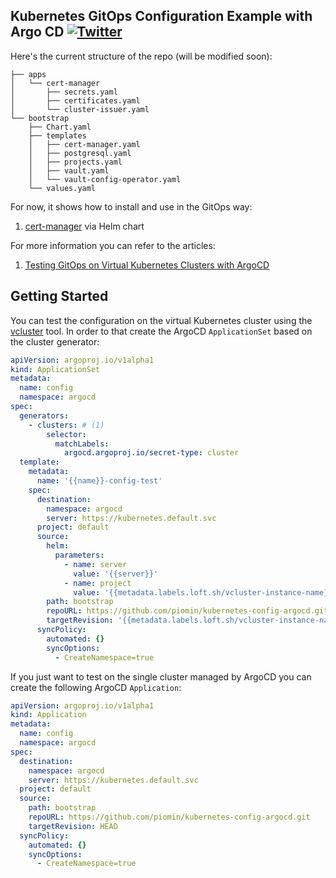 ## Kubernetes GitOps Configuration Example with Argo CD  [![Twitter](https://img.shields.io/twitter/follow/piotr_minkowski.svg?style=social&logo=twitter&label=Follow%20Me)](https://twitter.com/piotr_minkowski)

Here's the current structure of the repo (will be modified soon):
```shell
├── apps
│   └── cert-manager
│       ├── secrets.yaml
│       ├── certificates.yaml
│       └── cluster-issuer.yaml
└── bootstrap
    ├── Chart.yaml
    ├── templates
    │   ├── cert-manager.yaml
    │   ├── postgresql.yaml
    │   ├── projects.yaml
    │   ├── vault.yaml
    │   └── vault-config-operator.yaml
    └── values.yaml
```

For now, it shows how to install and use in the GitOps way:
1. [cert-manager](https://cert-manager.io/) via Helm chart

For more information you can refer to the articles:
1. [Testing GitOps on Virtual Kubernetes Clusters with ArgoCD](https://piotrminkowski.com/2023/06/29/testing-gitops-on-virtual-kubernetes-clusters-with-argocd/)

## Getting Started

You can test the configuration on the virtual Kubernetes cluster using the [vcluster](https://www.vcluster.com/) tool. In order to that create the ArgoCD `ApplicationSet` based on the cluster generator:
```yaml
apiVersion: argoproj.io/v1alpha1
kind: ApplicationSet
metadata:
  name: config
  namespace: argocd
spec:
  generators:
    - clusters: # (1)
        selector:
          matchLabels:
            argocd.argoproj.io/secret-type: cluster
  template:
    metadata:
      name: '{{name}}-config-test'
    spec:
      destination:
        namespace: argocd
        server: https://kubernetes.default.svc
      project: default
      source:
        helm:
          parameters:
            - name: server
              value: '{{server}}'
            - name: project
              value: '{{metadata.labels.loft.sh/vcluster-instance-name}}'
        path: bootstrap
        repoURL: https://github.com/piomin/kubernetes-config-argocd.git
        targetRevision: '{{metadata.labels.loft.sh/vcluster-instance-name}}'
      syncPolicy:
        automated: {}
        syncOptions:
          - CreateNamespace=true
```

If you just want to test on the single cluster managed by ArgoCD you can create the following ArgoCD `Application`:
```yaml
apiVersion: argoproj.io/v1alpha1
kind: Application
metadata:
  name: config
  namespace: argocd
spec:
  destination:
    namespace: argocd
    server: https://kubernetes.default.svc
  project: default
  source:
    path: bootstrap
    repoURL: https://github.com/piomin/kubernetes-config-argocd.git
    targetRevision: HEAD
  syncPolicy:
    automated: {}
    syncOptions:
      - CreateNamespace=true
```